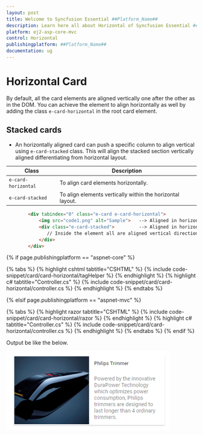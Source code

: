 ```yaml
---
layout: post
title: Welcome to Syncfusion Essential ##Platform_Name##
description: Learn here all about Horizontal of Syncfusion Essential ##Platform_Name## widgets based on HTML5 and jQuery.
platform: ej2-asp-core-mvc
control: Horizontal
publishingplatform: ##Platform_Name##
documentation: ug
---
```



# Horizontal Card

By default, all the card elements are aligned vertically one after the other as in the DOM. You can achieve the element to align horizontally as well by adding the class `e-card-horizontal` in the root card element.

## Stacked cards

* An horizontally aligned card can push a specific column to align vertical using `e-card-stacked` class. This will align the stacked section vertically aligned differentiating from horizontal layout.

Class   | Description
------------ | -------------
`e-card-horizontal` | To align card elements horizontally.
`e-card-stacked` | To align elements vertically within the horizontal layout.

```html
        <div tabindex="0" class="e-card e-card-horizontal">
            <img src="code1.png" alt="Sample">   --> Aligned in horizontal
            <div class="e-card-stacked">         --> Aligned in horizontal
               // Inside the element all are aligned vertical directions
            </div>
        </div>
```

{% if page.publishingplatform == "aspnet-core" %}

{% tabs %}
{% highlight cshtml tabtitle="CSHTML" %}
{% include code-snippet/card/card-horizontal/tagHelper %}
{% endhighlight %}
{% highlight c# tabtitle="Controller.cs" %}
{% include code-snippet/card/card-horizontal/controller.cs %}
{% endhighlight %}
{% endtabs %}

{% elsif page.publishingplatform == "aspnet-mvc" %}

{% tabs %}
{% highlight razor tabtitle="CSHTML" %}
{% include code-snippet/card/card-horizontal/razor %}
{% endhighlight %}
{% highlight c# tabtitle="Controller.cs" %}
{% include code-snippet/card/card-horizontal/controller.cs %}
{% endhighlight %}
{% endtabs %}
{% endif %}



Output be like the below.

![CSS Card Control with horizontal structure](./images/card-horizontal.PNG)